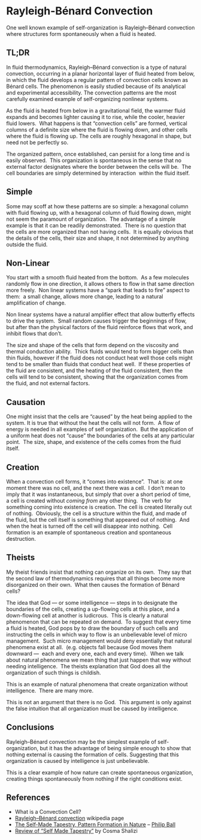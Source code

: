 #  Rayleigh-Bénard Convection

One well known example of self-organization is Rayleigh–Bénard convection where structures form spontaneously when a fluid is heated.

## TL;DR

In fluid thermodynamics, Rayleigh–Bénard convection is a type of natural convection, occurring in a planar horizontal layer of fluid heated from below, in which the fluid develops a regular pattern of convection cells known as Bénard cells. The phenomenon is easily studied because of its analytical and experimental accessibility. The convection patterns are the most carefully examined example of self-organizing nonlinear systems.

As the fluid is heated from below in a gravitational field, the warmer fluid expands and becomes lighter causing it to rise, while the cooler, heavier fluid lowers.  What happens is that “convection cells” are formed, vertical columns of a definite size where the fluid is flowing down, and other cells where the fluid is flowing up. The cells are roughly hexagonal in shape, but need not be perfectly so.

The organized pattern, once established, can persist for a long time and is easily observed.  This organization is spontaneous in the sense that no external factor designates where the border between the cells will be.  The cell boundaries are simply determined by interaction  within the fluid itself.

## Simple

Some may scoff at how these patterns are so simple: a hexagonal column with fluid flowing up, with a hexagonal column of fluid flowing down, might not seem the paramount of organization.  The advantage of a simple example is that it can be readily demonstrated.  There is no question that the cells are more organized than not having cells.  It is equally obvious that the details of the cells, their size and shape, it not determined by anything outside the fluid.

## Non-Linear

You start with a smooth fluid heated from the bottom.  As a few molecules randomly flow in one direction, it allows others to flow in that same direction more freely.  Non linear systems have a “spark that leads to fire” aspect to them:  a small change, allows more change, leading to a natural amplification of change.

Non linear systems have a natural amplifier effect that allow butterfly effects to drive the system.  Small random causes trigger the beginnings of flow, but after than the physical factors of the fluid reinforce flows that work, and inhibit flows that don’t.

The size and shape of the cells that form depend on the viscosity and thermal conduction ability.  Thick fluids would tend to form bigger cells than thin fluids, however if the fluid does not conduct heat well those cells might tend to be smaller than fluids that conduct heat well.  If these properties of the fluid are consistent, and the heating of the fluid consistent, then the cells will tend to be consistent, showing that the organization comes from the fluid, and not external factors.

## Causation

One might insist that the cells are “caused” by the heat being applied to the system. It is true that without the heat the cells will not form.  A flow of energy is needed in all examples of self organization.  But the application of a uniform heat does not “cause” the boundaries of the cells at any particular point.  The size, shape, and existence of the cells comes from the fluid itself.

## Creation

When a convection cell forms, it “comes into existence”.  That is: at one moment there was no cell, and the next there was a cell.  I don’t mean to imply that it was instantaneous, but simply that over a short period of time, a cell is created without _coming from_ any other thing.  The verb for something coming into existence is creation. The cell is created literally out of nothing.  Obviously, the cell is a structure within the fluid, and made of the fluid, but the cell itself is something that appeared out of nothing.  And when the heat is turned off the cell will disappear into nothing.  Cell formation is an example of spontaneous creation and spontaneous destruction.

## Theists

My theist friends insist that nothing can organize on its own.  They say that the second law of thermodynamics requires that all things become more disorganized on their own.  What then causes the formation of Bénard cells?

The idea that God — or some intelligence — steps in to designate the boundaries of the cells, creating a up-flowing cells at this place, and a down-flowing cell at another is ludicrous.  This is clearly a natural phenomenon that can be repeated on demand.  To suggest that every time a fluid is heated, God pops by to draw the boundary of such cells and instructing the cells in which way to flow is an unbelievable level of micro management.  Such micro management would deny essentially that natural phenomena exist at all.  (e.g. objects fall because God moves them downward —  each and every one, each and every time).  When we talk about natural phenomena we mean thing that just happen that way without needing intelligence.  The theists explanation that God does all the organization of such things is childish.

This is an example of natural phenomena that create organization without intelligence.  There are many more.

This is not an argument that there is no God.  This argument is only against the false intuition that all organization must be caused by intelligence.

## Conclusions

Rayleigh–Bénard convection may be the simplest example of self-organization, but it has the advantage of being simple enough to show that nothing external is causing the formation of cells. Suggesting that this organization is caused by intelligence is just unbelievable.

This is a clear example of how nature can create spontaneous organization, creating things spontaneously from nothing if the right conditions exist.

## References

*   What is a Convection Cell?
*   [Rayleigh–Bénard convection](https://en.wikipedia.org/wiki/Rayleigh%E2%80%93B%C3%A9nard_convection) wikipedia page
*   [The Self-Made Tapestry, Pattern Formation in Nature](https://global.oup.com/academic/product/the-self-made-tapestry-9780198502432?cc=us&lang=en&) – [Philip Ball](https://en.wikipedia.org/wiki/Philip_Ball) 
*   [Review of “Self Made Tapestry”](http://bactra.org/reviews/self-made-tapestry/) by Cosma Shalizi